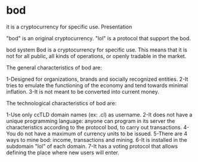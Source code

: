# bod
it is a cryptocurrency for specific use.
Presentation


"bod" is an original cryptocurrency.
"lol" is a protocol that support the bod.


bod system
Bod is a cryptocurrency for specific use.
This means that it is not for all public, all kinds of operations, or openly tradable in the market.

The general characteristics of bod are:

1-Designed for organizations, brands and socially recognized entities.
2-It tries to emulate the functioning of the economy and tend towards minimal inflation.
3-It is not meant to be converted into current money.


The technological characteristics of bod are:

1-Use only ccTLD domain names (ex: .cl) as username.
2-It does not have a unique programming language: anyone can program in its server the characteristics according to the 
protocol bod, to carry out transactions.
4-You do not have a maximum of currency units to be issued.
5-There are 4 ways to mine bod: income, transactions and mining.
6-It is installed in the subdomain "lol" of each domain.
7-It has a voting protocol that allows defining the place where new users will enter.
